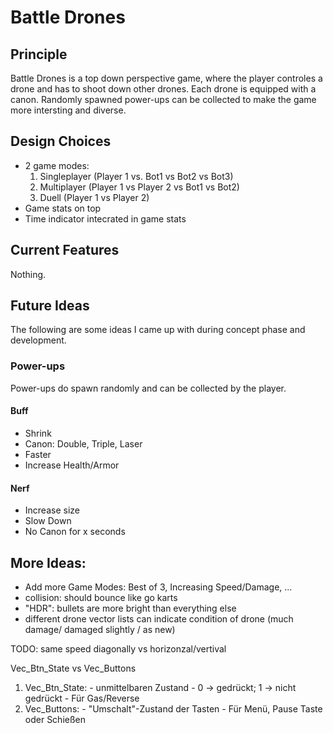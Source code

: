 # Battle Drones

## Principle
Battle Drones is a top down perspective game, where the player controles a drone and has to shoot down other drones.
Each drone is equipped with a canon.
Randomly spawned power-ups can be collected to make the game more intersting and diverse.


## Design Choices
- 2 game modes:
    1. Singleplayer (Player 1 vs. Bot1 vs Bot2 vs Bot3)
    2. Multiplayer (Player 1 vs Player 2 vs Bot1 vs Bot2)
	3. Duell (Player 1 vs Player 2)
- Game stats on top
- Time indicator intecrated in game stats


## Current Features
Nothing.

## Future Ideas
The following are some ideas I came up with during concept phase and development.

### Power-ups
Power-ups do spawn randomly and can be collected by the player.
#### Buff
- Shrink
- Canon: Double, Triple, Laser
- Faster
- Increase Health/Armor

#### Nerf
- Increase size
- Slow Down
- No Canon for x seconds

## More Ideas:
- Add more Game Modes: Best of 3, Increasing Speed/Damage, ...
- collision: should bounce like go karts
- "HDR": bullets are more bright than everything else
- different drone vector lists can indicate condition of drone (much damage/ damaged slightly / as new)

TODO: same speed diagonally vs horizonzal/vertival



Vec_Btn_State vs Vec_Buttons

  1. Vec_Btn_State:
	- unmittelbaren Zustand
	- 0 -> gedrückt; 1 -> nicht gedrückt
    - Für Gas/Reverse
  2. Vec_Buttons:
	- "Umschalt"-Zustand der Tasten
	- Für Menü, Pause Taste oder Schießen